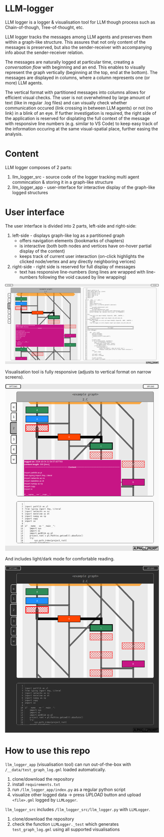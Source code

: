 # LLM-logger

LLM logger is a logger & visualisation tool for LLM though process such as Chain-of-though, Tree-of-thought, etc.

LLM logger tracks the messages among LLM agents and preserves them within a graph-like structure. This assures that not only content of the messages is preserved, but also the sender-receiver with accompanying info about the sender-receiver relation.

The messages are naturally logged at particular time, creating a *conversation flow* with beginning and an end. This enables to visually represent the graph vertically (beginning at the top, end at the bottom). The messages are displayed in columns, where a column represents one (or more) LLM agents. 

The vertical format with partitioned messages into columns allows for efficient visual checks. The user is not overwhelmed by large amount of text (like in regular .log files) and can visually check whether communication occured (link crossing in between LLM agents) or not (no link) in a blink of an eye. If further investigation is required, the right side of the application is reserved for displating the full context of the message with responsive line numbers (e.g. similar to VS Code) to keep easy track of the information occuring at the same visual-spatial place, further easing the analysis.

# Content

LLM logger composes of 2 parts:

1) llm_logger_src - source code of the logger tracking multi agent commincation & storing it in a graph-like structure
2) llm_logger_app - user-interface for interactive display of the graph-like logged structures

# User interface

The user interface is divided into 2 parts, left-side and right-side:
1) left-side - displays graph-like log as a partitioned graph
    - offers navigation elements (bookmarks of chapters)
    - is interactive (both both nodes and vertices have on-hover partial display of the content)
    - keeps track of current user interaction (on-click highlights the clicked node/vertex and any directly neighboring verices)
2) right-side - right side is reserved for full display of messages
    - text has responsive line-numbers (long lines are wrapped with line-numbers following the void caused by line wrapping)

![ui](./docs/images/ui.png "User interface displaying intro-example (the source code of the LLM logger)")


Visualisation tool is fully responsive (adjusts to vertical format on narrow screens).


![ui_responsive](./docs/images/ui_responsive.png "Responsive desing")

And includes light/dark mode for comfortable reading.

![ui_responsive](./docs/images/ui_responsive_dark.png "Light/dark mode")



# How to use this repo

`llm_logger_app` (visualisation tool) can run out-of-the-box with `/__data/test_graph_log.gml` loaded automatically.

1) clone/download the repository
2) install `requirements.txt`
3) run `/llm_logger_app/index.py` as a regular python script
4) visualize other logged data -> press *UPLOAD* button and upload `<file>.gml` logged by `LLMLogger`. 



`llm_logger_src` includes `/llm_logger_src/llm_logger.py` with `LLMLogger`.

1) clone/download the repository
2) check the function `LLMLogger._test` which generates `test_graph_log.gml` using all supported visualisations
